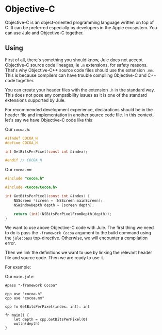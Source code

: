 # Objective-C

Objective-C is an object-oriented programming language written on top of C. It can be preferred especially by developers in the Apple ecosystem. You can use Jule and Objective-C together.

## Using

First of all, there's something you should know, Jule does not accept Objective-C source code lineages, ie `.m` extensions, for safety reasons. That's why Objective-C++ source code files should use the extension `.mm`. This is because compilers can have trouble compiling Objective-C and C++ code together.

You can create your header files with the extension `.h` in the standard way. This does not pose any compatibility issues as it is one of the standard extensions supported by Jule.

For recommended development experience, declarations should be in the header file and implementation in another source code file. In this context, let's say we have Objective-C code like this:

Our `cocoa.h`:
```objective-c
#ifndef COCOA_H
#define COCOA_H

int GetBitsPerPixel(const int &index);

#endif // COCOA_H
```

Our `cocoa.mm`:
```objective-c
#include "cocoa.h"

#include <Cocoa/Cocoa.h>

int GetBitsPerPixel(const int &index) {
    NSScreen *screen = [NSScreen mainScreen];
    NSWindowDepth depth = [screen depth];

    return (int)(NSBitsPerPixelFromDepth(depth));
}
```

We want to use above Objective-C code with Jule. The first thing we need to do is pass the `-framework Cocoa` argument to the build command using the `jule:pass` top-directive. Otherwise, we will encounter a compilation error.

Then we link the definitions we want to use by linking the relevant header file and source code. Then we are ready to use it.

For example:

Our `main.jule`:
```jule
#pass "-framework Cocoa"

cpp use "cocoa.h"
cpp use "cocoa.mm"

cpp fn GetBitsPerPixel(index: int): int

fn main() {
    let depth = cpp.GetBitsPerPixel(0)
    outln(depth)
}
```
